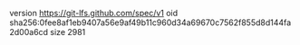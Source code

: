 version https://git-lfs.github.com/spec/v1
oid sha256:0fee8af1eb9407a56e9af49b11c960d34a69670c7562f855d8d144fa2d00a6cd
size 2981
